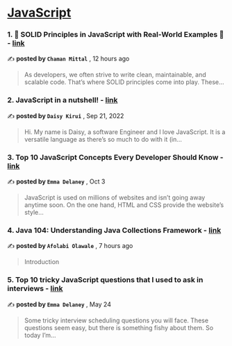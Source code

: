 
<h1><a href=https://medium.com/tag/javascript-development/recommended target="_blank" rel="noopener noreferrer">JavaScript</a></h1>
<h3>1. 🚀 SOLID Principles in JavaScript with Real-World Examples 🧱 - <a href=https://medium.com/@chaman388/solid-principles-in-javascript-with-real-world-examples-f51c8e3dc0ca?source=tag_recommended_feed---------0-84----------javascript_development----------01bc8cb7_f125_4f03_afe5_614f29bc633c------- target="_blank" rel="noopener noreferrer">link</a></h3>

✍️ **posted by `Chaman Mittal`** <date> , 12 hours ago</date>

<blockquote>As developers, we often strive to write clean, maintainable, and scalable code. That’s where SOLID principles come into play. These…</blockquote>

<h3>2. JavaScript in a nutshell! - <a href=https://medium.com/@daisykirui/javascript-in-a-nutshell-669dab5b6e78?source=tag_recommended_feed---------1-107----------javascript_development----------01bc8cb7_f125_4f03_afe5_614f29bc633c------- target="_blank" rel="noopener noreferrer">link</a></h3>

✍️ **posted by `Daisy Kirui`** <date> , Sep 21, 2022</date>

<blockquote>Hi. My name is Daisy, a software Engineer and I love JavaScript. It is a versatile language as there’s so much to do with it (in…</blockquote>

<h3>3. Top 10 JavaScript Concepts Every Developer Should Know - <a href=https://medium.com/@emma-delaney/top-10-javascript-concepts-every-developer-should-know-5b275c3af46f?source=tag_recommended_feed---------2-85----------javascript_development----------01bc8cb7_f125_4f03_afe5_614f29bc633c------- target="_blank" rel="noopener noreferrer">link</a></h3>

✍️ **posted by `Emma Delaney`** <date> , Oct 3</date>

<blockquote>JavaScript is used on millions of websites and isn’t going away anytime soon. On the one hand, HTML and CSS provide the website’s style…</blockquote>

<h3>4. Java 104: Understanding Java Collections Framework - <a href=https://medium.com/@afolabiwally/java-104-understanding-java-collections-framework-9ab079fb12a2?source=tag_recommended_feed---------3-84----------javascript_development----------01bc8cb7_f125_4f03_afe5_614f29bc633c------- target="_blank" rel="noopener noreferrer">link</a></h3>

✍️ **posted by `Afolabi Olawale`** <date> , 7 hours ago</date>

<blockquote>Introduction</blockquote>

<h3>5. Top 10 tricky JavaScript questions that I used to ask in interviews - <a href=https://medium.com/@emma-delaney/top-10-tricky-javascript-questions-that-i-used-to-ask-in-interviews-2cb3912271a9?source=tag_recommended_feed---------4-85----------javascript_development----------01bc8cb7_f125_4f03_afe5_614f29bc633c------- target="_blank" rel="noopener noreferrer">link</a></h3>

✍️ **posted by `Emma Delaney`** <date> , May 24</date>

<blockquote>Some tricky interview scheduling questions you will face. These questions seem easy, but there is something fishy about them. So today I’m…</blockquote>

